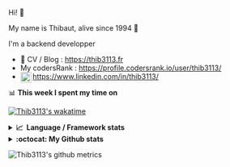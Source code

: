 Hi! 👋

My name is Thibaut, alive since 1994 🍷

I'm a backend developper

-   📝 CV / Blog : https://thib3113.fr
-   My codersRank : https://profile.codersrank.io/user/thib3113/
-   <a href="https://www.linkedin.com/in/thib3113/"><img align="left" alt="Thib3113's Linkedin" width="21px" src="https://raw.githubusercontent.com/peterthehan/peterthehan/master/assets/linkedin.svg" /></a> https://www.linkedin.com/in/thib3113/

📊 **This week I spent my time on**

[![Thib3113's wakatime](https://github-readme-stats.vercel.app/api/wakatime?username=thib3113&layout=default&theme=dracula&langs_count=6&hide_title=true&hide_border=true)](https://wakatime.com/@thib3113)

<details>
  <summary><b>📈&nbsp;&nbsp;Language&nbsp;/&nbsp;Framework stats</b></summary>
  <br/>  
  <a href='https://profile.codersrank.io/user/thib3113/'>
  <img src='http://cr-skills-chart-widget.azurewebsites.net/api/api?username=thib3113&padding=30&skills=php,batchfile,javascript,less,mysql,reactjs,scss,shell,typescript,vue'>
  </a>
</details>

<details>
  <summary><b>:octocat: My Github stats</b></summary>
  <br/>  
  
  <img src="https://github-readme-stats.vercel.app/api?username=thib3113&theme=dracula&show_icons=true&" alt="Thib3113's GitHub stats" />

<!--START_SECTION:activity-->

1. 🎉 Merged PR [#47](https://github.com/thib3113/unifi-blockips-srv/pull/47) in [thib3113/unifi-blockips-srv](https://github.com/thib3113/unifi-blockips-srv)
2. 🎉 Merged PR [#46](https://github.com/thib3113/unifi-blockips-srv/pull/46) in [thib3113/unifi-blockips-srv](https://github.com/thib3113/unifi-blockips-srv)
3. 🎉 Merged PR [#44](https://github.com/thib3113/unifi-blockips-srv/pull/44) in [thib3113/unifi-blockips-srv](https://github.com/thib3113/unifi-blockips-srv)
4. 🎉 Merged PR [#218](https://github.com/thib3113/unifi-client/pull/218) in [thib3113/unifi-client](https://github.com/thib3113/unifi-client)
5. 🎉 Merged PR [#214](https://github.com/thib3113/unifi-client/pull/214) in [thib3113/unifi-client](https://github.com/thib3113/unifi-client)
 <!--END_SECTION:activity-->

</details>

![Thib3113's github metrics](https://gist.githubusercontent.com/thib3113/83a96e16f8bca103f1b0e376186c66ec/raw/github-metrics.svg)
